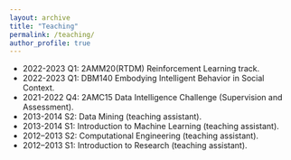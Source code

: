 ```yaml
---
layout: archive
title: "Teaching"
permalink: /teaching/
author_profile: true
---
```


* 2022-2023 Q1: 2AMM20(RTDM) Reinforcement Learning track.
* 2022-2023 Q1: DBM140 Embodying Intelligent Behavior in Social Context.
* 2021-2022 Q4: 2AMC15 Data Intelligence Challenge (Supervision and Assessment).
* 2013-2014 S2: Data Mining (teaching assistant).
* 2013-2014 S1: Introduction to Machine Learning (teaching assistant).
* 2012–2013 S2: Computational Engineering (teaching assistant).
* 2012–2013 S1: Introduction to Research (teaching assistant).
